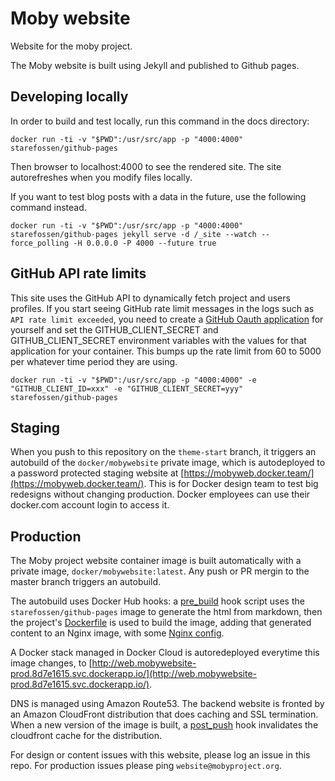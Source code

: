 # Moby website

Website for the moby project.

The Moby website is built using Jekyll and published to Github pages.

## Developing locally

In order to build and test locally, run this command in the docs directory:
```
docker run -ti -v "$PWD":/usr/src/app -p "4000:4000" starefossen/github-pages
```
Then browser to localhost:4000 to see the rendered site. The site autorefreshes when you modify files locally.

If you want to test blog posts with a data in the future, use the following command instead.

```
docker run -ti -v "$PWD":/usr/src/app -p "4000:4000" starefossen/github-pages jekyll serve -d /_site --watch --force_polling -H 0.0.0.0 -P 4000 --future true
```

## GitHub API rate limits

This site uses the GitHub API to dynamically fetch project and users profiles. If you start seeing GitHub rate limit messages in the logs such as `API rate limit exceeded`, you need to create a [GitHub Oauth application](https://github.com/settings/developers) for yourself and set the GITHUB_CLIENT_SECRET and GITHUB_CLIENT_SECRET environment variables with the values for that application for your container. This bumps up the rate limit from 60 to 5000 per whatever time period they are using.

```
docker run -ti -v "$PWD":/usr/src/app -p "4000:4000" -e "GITHUB_CLIENT_ID=xxx" -e "GITHUB_CLIENT_SECRET=yyy" starefossen/github-pages
```

## Staging

When you push to this repository on the `theme-start` branch, it triggers an autobuild of the `docker/mobywebsite` private image, which is autodeployed to a password protected staging website at [https://mobyweb.docker.team/](https://mobyweb.docker.team/). This is for Docker design team to test big redesigns without changing production. Docker employees can use their docker.com account login to access it.

## Production

The Moby project website container image is built automatically with a private image, `docker/mobywebsite:latest`. Any push or PR mergin to the master branch triggers an autobuild.

The autobuild uses Docker Hub hooks: a [pre_build](https://github.com/moby/mobywebsite/blob/master/docs/hooks/pre_build) hook script uses the `starefossen/github-pages` image to generate the html from markdown, then the project's [Dockerfile](https://github.com/moby/mobywebsite/blob/master/docs/Dockerfile) is used to build the image, adding that generated content to an Nginx image, with some [Nginx config](https://github.com/moby/mobywebsite/blob/master/docs/nginx/default.conf).

A Docker stack managed in Docker Cloud is autoredeployed everytime this image changes, to [http://web.mobywebsite-prod.8d7e1615.svc.dockerapp.io/](http://web.mobywebsite-prod.8d7e1615.svc.dockerapp.io/).

DNS is managed using Amazon Route53. The backend website is fronted by an Amazon CloudFront distribution that does caching and SSL termination. When a new version of the image is built, a [post_push](https://github.com/moby/mobywebsite/blob/master/docs/hooks/post_push) hook invalidates the cloudfront cache for the distribution.

For design or content issues with this website, please log an issue in this repo. For production issues please ping `website@mobyproject.org`.



